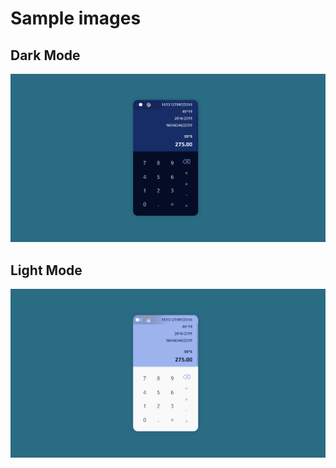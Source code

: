 # Sample images

## Dark Mode

![Dark Mode](/.gitignore/Dark%20Mode.png)

## Light Mode
![Light Mode](/.gitignore/Light%20Mode.png)